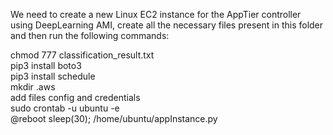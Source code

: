 We need to create a new Linux EC2 instance for the AppTier controller using DeepLearning AMI, create all the necessary files present in this folder and then run the following commands:

chmod 777 classification_result.txt <br/>
pip3 install boto3 <br/>
pip3 install schedule <br/>
mkdir .aws <br/>
add files config and credentials <br/>
sudo crontab -u ubuntu -e <br/>
@reboot sleep(30); /home/ubuntu/appInstance.py <br/>

